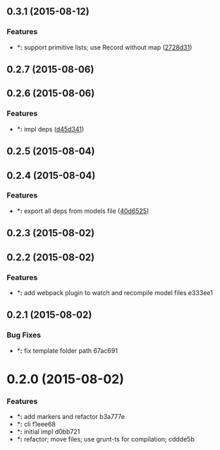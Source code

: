 <a name="0.3.1"></a>
## 0.3.1 (2015-08-12)


### Features

* ***:** support primitive lists; use Record without map ([2728d31](https://github.com/s-panferov/tsimmutable/commit/2728d31))



<a name="0.2.7"></a>
## 0.2.7 (2015-08-06)




<a name="0.2.6"></a>
## 0.2.6 (2015-08-06)


### Features

* ***:** impl deps ([d45d341](https://github.com/s-panferov/tsimmutable/commit/d45d341))



<a name="0.2.5"></a>
## 0.2.5 (2015-08-04)




<a name="0.2.4"></a>
## 0.2.4 (2015-08-04)


### Features

* ***:** export all deps from models file ([40d6525](https://github.com/s-panferov/tsimmutable/commit/40d6525))



<a name="0.2.3"></a>
## 0.2.3 (2015-08-02)




<a name="0.2.2"></a>
## 0.2.2 (2015-08-02)


### Features

* ***:** add webpack plugin to watch and recompile model files e333ee1



<a name="0.2.1"></a>
## 0.2.1 (2015-08-02)


### Bug Fixes

* ***:** fix template folder path 67ac691



<a name="0.2.0"></a>
# 0.2.0 (2015-08-02)


### Features

* ***:** add markers and refactor b3a777e
* ***:** cli f1eee68
* ***:** initial impl d0bb721
* ***:** refactor; move files; use grunt-ts for compilation; cddde5b



